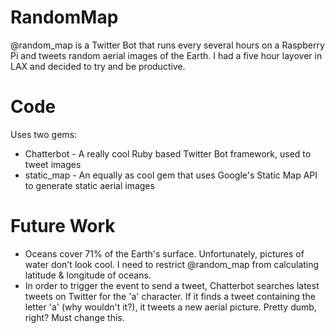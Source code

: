 # RandomMap
@random_map is a Twitter Bot that runs every several hours on a Raspberry Pi and tweets random aerial images of the Earth. I had a five hour layover in LAX and decided to try and be productive.

# Code
Uses two gems:
* Chatterbot - A really cool Ruby based Twitter Bot framework, used to tweet images
* static_map - An equally as cool gem that uses Google's Static Map API to generate static aerial images

# Future Work
* Oceans cover 71% of the Earth's surface. Unfortunately, pictures of water don't look cool. I need to restrict @random_map from calculating latitude & longitude of oceans.
* In order to trigger the event to send a tweet, Chatterbot searches latest tweets on Twitter for the 'a' character. If it finds a tweet containing the letter 'a' (why wouldn't it?), it tweets a new aerial picture. Pretty dumb, right? Must change this.
